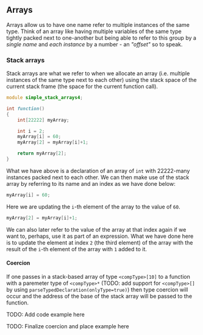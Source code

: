 ## Arrays

Arrays allow us to have one name refer to multiple instances of the same
type. Think of an array like having multiple variables of the same type
tightly packed next to one-another but being able to refer to this group
by a *single name* and *each instance* by a number - an *"offset"* so to
speak.

### Stack arrays

Stack arrays are what we refer to when we allocate an array
(i.e. multiple instances of the same type next to each other) using the
stack space of the current stack frame (the space for the current
function call).

``` {.d numberLines="1" hl_lines="5"}
module simple_stack_arrays4;

int function()
{
    int[22222] myArray;

    int i = 2;
    myArray[i] = 60;
    myArray[2] = myArray[i]+1;

    return myArray[2];
}
```

What we have above is a declaration of an array of `int` with 22222-many
instances packed next to each other. We can then make use of the stack
array by referring to its name and an index as we have done below:

``` d
myArray[i] = 60;
```

Here we are updating the `i`-th element of the array to the value of
`60`.

``` d
myArray[2] = myArray[i]+1;
```

We can also later refer to the value of the array at that index again if
we want to, perhaps, use it as part of an expression. What we have done
here is to update the element at index `2` (the third element) of the
array with the result of the `i`-th element of the array with `1` added
to it.

#### Coercion

If one passes in a stack-based array of type `<compType>[10]` to a
function with a paremeter type of `<compType>*` (TODO: add support for
`<compType>[]` by using `parseTypedDeclaration(onlyType=true)`) then
type coercion will occur and the address of the base of the stack array
will be passed to the function.

TODO: Add code example here

TODO: Finalize coercion and place example here
